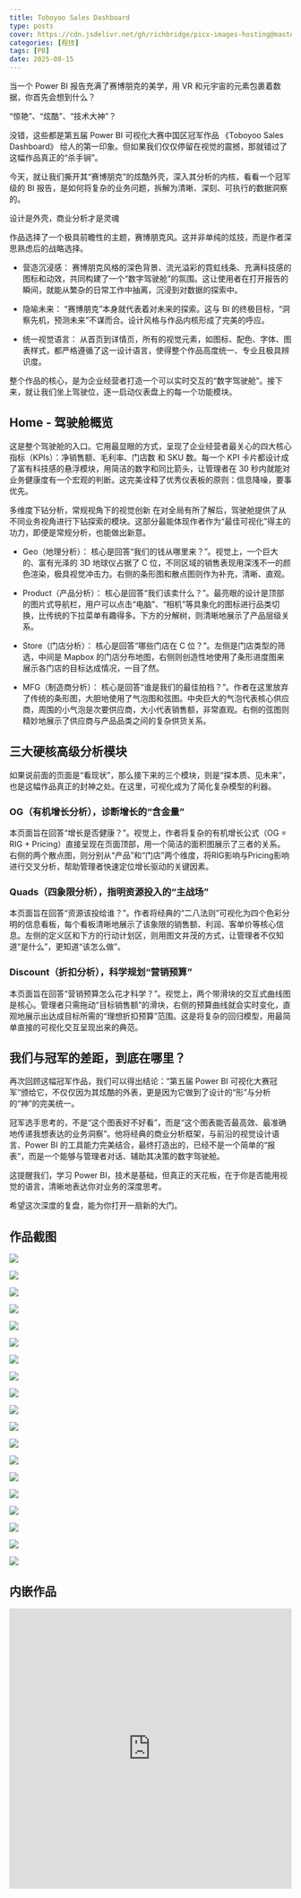 ```yaml
---
title: Toboyoo Sales Dashboard
type: posts
cover: https://cdn.jsdelivr.net/gh/richbridge/picx-images-hosting@master/thumbnail/程技.jpg
categories: [程技]
tags: [PB]
date: 2025-08-15
---
```


当一个 Power BI 报告充满了赛博朋克的美学，用 VR 和元宇宙的元素包裹着数据，你首先会想到什么？

“惊艳”、“炫酷”、“技术大神”？

没错，这些都是第五届 Power BI 可视化大赛中国区冠军作品 《Toboyoo Sales Dashboard》 给人的第一印象。但如果我们仅仅停留在视觉的震撼，那就错过了这幅作品真正的“杀手锏”。

今天，就让我们撕开其“赛博朋克”的炫酷外壳，深入其分析的内核，看看一个冠军级的 BI 报告，是如何将复杂的业务问题，拆解为清晰、深刻、可执行的数据洞察的。

设计是外壳，商业分析才是灵魂

作品选择了一个极具前瞻性的主题，赛博朋克风。这并非单纯的炫技，而是作者深思熟虑后的战略选择。

- 营造沉浸感： 赛博朋克风格的深色背景、流光溢彩的霓虹线条、充满科技感的图标和动效，共同构建了一个“数字驾驶舱”的氛围。这让使用者在打开报告的瞬间，就能从繁杂的日常工作中抽离，沉浸到对数据的探索中。

- 隐喻未来： “赛博朋克”本身就代表着对未来的探索。这与 BI 的终极目标，“洞察先机，预测未来”不谋而合。设计风格与作品内核形成了完美的呼应。

- 统一视觉语言： 从首页到详情页，所有的视觉元素，如图标、配色、字体、图表样式，都严格遵循了这一设计语言，使得整个作品高度统一、专业且极具辨识度。

整个作品的核心，是为企业经营者打造一个可以实时交互的“数字驾驶舱”。接下来，就让我们坐上驾驶位，逐一启动仪表盘上的每一个功能模块。

## Home - 驾驶舱概览

这是整个驾驶舱的入口。它用最显眼的方式，呈现了企业经营者最关心的四大核心指标（KPIs）：净销售额、毛利率、门店数 和 SKU 数。每一个 KPI 卡片都设计成了富有科技感的悬浮模块，用简洁的数字和同比箭头，让管理者在 30 秒内就能对业务健康度有一个宏观的判断。这完美诠释了优秀仪表板的原则：信息降噪，要事优先。

多维度下钻分析，常规视角下的视觉创新
在对全局有所了解后，驾驶舱提供了从不同业务视角进行下钻探索的模块。这部分最能体现作者作为“最佳可视化”得主的功力，即便是常规分析，也能做出新意。

- Geo（地理分析）： 核心是回答“我们的钱从哪里来？”。视觉上，一个巨大的、富有光泽的 3D 地球仪占据了 C 位，不同区域的销售表现用深浅不一的颜色渲染，极具视觉冲击力。右侧的条形图和散点图则作为补充，清晰、直观。

- Product（产品分析）： 核心是回答“我们该卖什么？”。最亮眼的设计是顶部的图片式导航栏，用户可以点击“电脑”、“相机”等具象化的图标进行品类切换，比传统的下拉菜单有趣得多。下方的分解树，则清晰地展示了产品层级关系。

- Store（门店分析）： 核心是回答“哪些门店在 C 位？”。左侧是门店类型的筛选，中间是 Mapbox 的门店分布地图，右侧则创造性地使用了条形进度图来展示各门店的目标达成情况，一目了然。

- MFG（制造商分析）： 核心是回答“谁是我们的最佳拍档？”。作者在这里放弃了传统的条形图，大胆地使用了气泡图和弦图。中央巨大的气泡代表核心供应商，周围的小气泡是次要供应商，大小代表销售额，非常直观。右侧的弦图则精妙地展示了供应商与产品品类之间的复杂供货关系。

## 三大硬核高级分析模块

如果说前面的页面是“看现状”，那么接下来的三个模块，则是“探本质、见未来”，也是这幅作品真正的封神之处。在这里，可视化成为了简化复杂模型的利器。

### OG（有机增长分析），诊断增长的“含金量”

本页面旨在回答“增长是否健康？”。视觉上，作者将复杂的有机增长公式（OG = RIG + Pricing）直接呈现在页面顶部，用一个简洁的面积图展示了三者的关系。右侧的两个散点图，则分别从“产品”和“门店”两个维度，将RIG影响与Pricing影响进行交叉分析，帮助管理者快速定位增长驱动的关键因素。

### Quads（四象限分析），指明资源投入的“主战场”

本页面旨在回答“资源该投给谁？”。作者将经典的“二八法则”可视化为四个色彩分明的信息看板，每个看板清晰地展示了该象限的销售额、利润、客单价等核心信息。左侧的定义区和下方的行动计划区，则用图文并茂的方式，让管理者不仅知道“是什么”，更知道“该怎么做”。

### Discount（折扣分析），科学规划“营销预算”

本页面旨在回答“营销预算怎么花才科学？”。视觉上，两个带滑块的交互式曲线图是核心。管理者只需拖动“目标销售额”的滑块，右侧的预算曲线就会实时变化，直观地展示出达成目标所需的“理想折扣预算”范围。这是将复杂的回归模型，用最简单直接的可视化交互呈现出来的典范。

## 我们与冠军的差距，到底在哪里？

再次回顾这幅冠军作品，我们可以得出结论：“第五届 Power BI 可视化大赛冠军”颁给它，不仅仅因为其炫酷的外表，更是因为它做到了设计的“形”与分析的“神”的完美统一。

冠军选手思考的，不是“这个图表好不好看”，而是“这个图表能否最高效、最准确地传递我想表达的业务洞察”。他将经典的商业分析框架，与前沿的视觉设计语言、Power BI 的工具能力完美结合，最终打造出的，已经不是一个简单的“报表”，而是一个能够与管理者对话、辅助其决策的数字驾驶舱。

这提醒我们，学习 Power BI，技术是基础，但真正的天花板，在于你是否能用视觉的语言，清晰地表达你对业务的深度思考。

希望这次深度的复盘，能为你打开一扇新的大门。

## 作品截图

![](https://cdn.jsdelivr.net/gh/richbridge/picx-images-hosting@master/程技/powerbi/Toboyoo-Sales-Dashboard/Toboyoo-Sales-Dashboard_1.avif)

![](https://cdn.jsdelivr.net/gh/richbridge/picx-images-hosting@master/程技/powerbi/Toboyoo-Sales-Dashboard/Toboyoo-Sales-Dashboard_2.avif)

![](https://cdn.jsdelivr.net/gh/richbridge/picx-images-hosting@master/程技/powerbi/Toboyoo-Sales-Dashboard/Toboyoo-Sales-Dashboard_3.avif)

![](https://cdn.jsdelivr.net/gh/richbridge/picx-images-hosting@master/程技/powerbi/Toboyoo-Sales-Dashboard/Toboyoo-Sales-Dashboard_4.avif)

![](https://cdn.jsdelivr.net/gh/richbridge/picx-images-hosting@master/程技/powerbi/Toboyoo-Sales-Dashboard/Toboyoo-Sales-Dashboard_5.avif)

![](https://cdn.jsdelivr.net/gh/richbridge/picx-images-hosting@master/程技/powerbi/Toboyoo-Sales-Dashboard/Toboyoo-Sales-Dashboard_6.avif)

![](https://cdn.jsdelivr.net/gh/richbridge/picx-images-hosting@master/程技/powerbi/Toboyoo-Sales-Dashboard/Toboyoo-Sales-Dashboard_7.avif)

![](https://cdn.jsdelivr.net/gh/richbridge/picx-images-hosting@master/程技/powerbi/Toboyoo-Sales-Dashboard/Toboyoo-Sales-Dashboard_8.avif)

![](https://cdn.jsdelivr.net/gh/richbridge/picx-images-hosting@master/程技/powerbi/Toboyoo-Sales-Dashboard/Toboyoo-Sales-Dashboard_9.avif)

![](https://cdn.jsdelivr.net/gh/richbridge/picx-images-hosting@master/程技/powerbi/Toboyoo-Sales-Dashboard/Toboyoo-Sales-Dashboard_10.avif)

![](https://cdn.jsdelivr.net/gh/richbridge/picx-images-hosting@master/程技/powerbi/Toboyoo-Sales-Dashboard/Toboyoo-Sales-Dashboard_11.avif)

![](https://cdn.jsdelivr.net/gh/richbridge/picx-images-hosting@master/程技/powerbi/Toboyoo-Sales-Dashboard/Toboyoo-Sales-Dashboard_12.avif)

![](https://cdn.jsdelivr.net/gh/richbridge/picx-images-hosting@master/程技/powerbi/Toboyoo-Sales-Dashboard/Toboyoo-Sales-Dashboard_13.avif)

![](https://cdn.jsdelivr.net/gh/richbridge/picx-images-hosting@master/程技/powerbi/Toboyoo-Sales-Dashboard/Toboyoo-Sales-Dashboard_14.avif)

![](https://cdn.jsdelivr.net/gh/richbridge/picx-images-hosting@master/程技/powerbi/Toboyoo-Sales-Dashboard/Toboyoo-Sales-Dashboard_15.avif)

![](https://cdn.jsdelivr.net/gh/richbridge/picx-images-hosting@master/程技/powerbi/Toboyoo-Sales-Dashboard/Toboyoo-Sales-Dashboard_16.avif)

![](https://cdn.jsdelivr.net/gh/richbridge/picx-images-hosting@master/程技/powerbi/Toboyoo-Sales-Dashboard/Toboyoo-Sales-Dashboard_17.avif)

![](https://cdn.jsdelivr.net/gh/richbridge/picx-images-hosting@master/程技/powerbi/Toboyoo-Sales-Dashboard/Toboyoo-Sales-Dashboard_18.avif)

![](https://cdn.jsdelivr.net/gh/richbridge/picx-images-hosting@master/程技/powerbi/Toboyoo-Sales-Dashboard/Toboyoo-Sales-Dashboard_19.avif)

## 内嵌作品

<iframe src="https://app.powerbi.com/view?r=eyJrIjoiMjc2ZmFlZWYtYTBiZS00NzYxLWExYWUtNmM0MjM3NWJiYWEzIiwidCI6IjdlMTczODMxLThkZDYtNDlkZC1hY2Q1LTljZTY3ZmQ1ODM5MCIsImMiOjZ9" width="100%" height="500px" frameborder="0" scrolling="no"> </iframe>